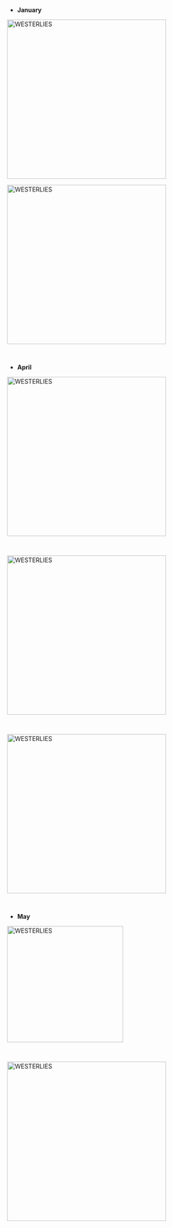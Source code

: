 + **January**

<a href="https://westerlies.us/index.php/s/9mxt7Dsn9gDganm/preview" target="_blank" rel="noopener noreferrer"><img src="https://westerlies.us/index.php/s/9mxt7Dsn9gDganm/preview" alt="WESTERLIES" width="370"></a>

<a href="https://westerlies.us/index.php/s/3d8bessM9ZG4z6z/preview" target="_blank" rel="noopener noreferrer"><img src="https://westerlies.us/index.php/s/3d8bessM9ZG4z6z/preview" alt="WESTERLIES" width="370"></a>

<br>

+ **April**

<a href="https://westerlies.us/index.php/s/cbJATRwfi8t28NB/preview" target="_blank" rel="noopener noreferrer"><img src="https://westerlies.us/index.php/s/cbJATRwfi8t28NB/preview" alt="WESTERLIES" width="370"></a>

<br>

<a href="https://westerlies.us/index.php/s/bNDqc7riLFYKsQr/preview" target="_blank" rel="noopener noreferrer"><img src="https://westerlies.us/index.php/s/bNDqc7riLFYKsQr/preview" alt="WESTERLIES" width="370"></a>

<br>

<a href="https://westerlies.us/index.php/s/DfpT3jaFjR5iiPz/preview" target="_blank" rel="noopener noreferrer"><img src="https://westerlies.us/index.php/s/DfpT3jaFjR5iiPz/preview" alt="WESTERLIES" width="370"></a>

<br>

+ **May**

<a href="https://westerlies.us/index.php/s/e53iRw9GTGz8HxJ/preview" target="_blank" rel="noopener noreferrer"><img src="https://westerlies.us/index.php/s/e53iRw9GTGz8HxJ/preview" alt="WESTERLIES" width="270"></a>

<br>

<a href="https://westerlies.us/index.php/s/daJKMFkcpCFs4DZ/preview" target="_blank" rel="noopener noreferrer"><img src="https://westerlies.us/index.php/s/daJKMFkcpCFs4DZ/preview" alt="WESTERLIES" width="370"></a>

<br>

